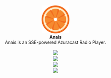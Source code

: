 <p align="center">
    <img src="src/static/img/favicon.png" style="height: 90px; width: 90px">
    <br>
    <strong>Anais</strong>
    <br>
    <it></it>Anais is an SSE-powered Azuracast Radio Player.</it>
    <br>
    <br>
    <img src="https://github.com/user-attachments/assets/8cb5ade0-8ee1-4cb5-8b64-a08df8b8e1ef">
    <br>
    <img src="https://github.com/user-attachments/assets/03c2787f-b3be-44d2-846d-701efd1fa604">
    <br>
    <img src="https://github.com/user-attachments/assets/264fac64-4c56-43ee-9e6c-fb01cdc2471a">
    <br>
    <img src="https://github.com/user-attachments/assets/6aff6112-6528-455b-b9fe-d5f5e8beb646">
</p>
